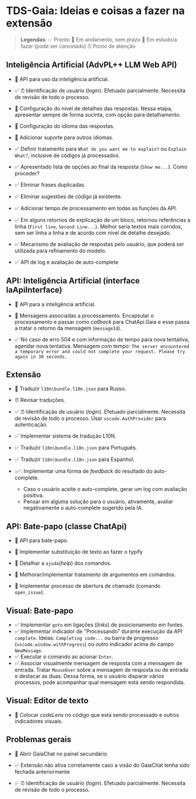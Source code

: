 # TDS-Gaia: Ideias e coisas a fazer na extensão

> **Legendas**:
> :white_check_mark: Pronto
> :walking: Em andamento, sem prazo
> :white_square_button: Em estudo/a fazer (pode ser cancelado)
> :alarm_clock: Ponto de atenção

## Inteligência Artificial (AdvPL++ LLM Web API)

- :walking: API para uso da inteligência artificial.

- :white_check_mark: :alarm_clock: Identificação de usuário (_login_).
  Efetuado parcialmente. Necessita de revisão de todo o processo.

- :white_square_button: Configuração do nível de detalhes das respostas.
  Nessa etapa, apresentar sempre de forma sucinta, com opção para detalhamento.
- :white_square_button: Configuração do idioma das respostas.
- :white_square_button: Adicionar suporte para outros idiomas.

- :white_check_mark: Definir tratamento para `What do you want me to explain?` ou `Explain What?`, inclusive de códigos já processados.
- :white_check_mark: Apresentado lista de opções ao final da resposta (`Show me...`). Como proceder?
- :white_check_mark: Eliminar frases duplicadas.
- :white_check_mark: Eliminar sugestões de código já existente.
- :white_check_mark: Adicionar tempo de processamento em todas as funções da API.
- :white_check_mark: Em alguns retornos de explicação de um bloco, retornou referências a linha (`First line`, `Second Line...`). Melhor seria textos mais corridos, sem ser linha a linha e de acordo com nível de detalhe desejado.
- :white_check_mark: Mecanismo de avaliação de respostas pelo usuário, que poderá ser utilizada para refinamento do modelo.
- :white_check_mark: API de log e avaliação de auto-complete

## API: Inteligência Artificial (interface IaApiInterface)

- :walking: API para a inteligência artificial.

- :white_square_button: Mensagens associadas a processamento.
  Encapsular o processamento e passar como _callback_ para ChatApi.Gaia e esse passa a tratar o retorno da mensagem (`messageId`).

- :white_check_mark: No caso de erro 504 e com informação de tempo para nova tentativa, agendar nova tentativa.
  Mensagem com tempo: ``The server encountered a temporary error and could not complete your request. Please try again in 30 seconds.``

## Extensão

- :white_square_button: Traduzir `l10n\bundle.l10n.json` para Russo.

- :alarm_clock: Revisar traduções.

- :white_check_mark: :alarm_clock: Identificação de usuário (_login_).
  Efetuado parcialmente. Necessita de revisão de todo o processo.
  Usar `vscode.AuthProvider` para autenticação.

- :white_check_mark: Implementar sistema de tradução L10N.
- :white_check_mark: Traduzir `l10n\bundle.l10n.json` para Português.
- :white_check_mark: Traduzir `l10n\bundle.l10n.json` para Espanhol.
- ::white_check_mark:: Implementar uma forma de _feedback_ do resultado do auto-complete.
  - Caso o usuário aceite o auto-complete, gerar um log com avaliação positiva.
  - Pensar em alguma solução para o usuário, ativamente, avaliar negativamente o auto-complete sugerido pela IA.

## API: Bate-papo (classe ChatApi)

- :walking: API para bate-papo.
- :walking: Implementar substituição de texto ao fazer o typify

- :white_square_button: Detalhar a `ajuda`(_help_) dos comandos.
- :white_square_button: Melhorar/implementar tratamento de argumentos em comandos.
- :white_square_button: Implementar processo de abertura de chamado (comando `open_issue`).

## Visual: Bate-papo

- :white_check_mark: Implementar `goto` em ligações (_links_) de posicionamento em fontes.
- :white_check_mark: Implementar indicador de "Processando" durante execução da API `complete`.
  Ideias: `Completing code...` ou barra de progresso (`vscode.window.withProgress`) ou outro indicador acima do campo `NewMessage`.
- :white_check_mark: Executar o comando ao acionar `Enter`.
- :white_check_mark: Associar visualmente mensagem de resposta com a mensagem de entrada.
  Tratar `MouseOver` sobre a mensagem de resposta ou de entrada e destacar as duas. Dessa forma, se o usuário disparar vários processos, pode acompanhar qual mensagem está sendo respondida.

## Visual: Editor de texto

- :white_square_button: Colocar _codeLens_ no código que esta sendo processado e outros indicadores visuais.

## Problemas gerais

- :white_square_button: Abrir GaiaChat no painel secundário

- :white_check_mark: Extensão não ativa corretamente caso a visão do GaiaChat tenha sido fechada anteriormente
- :white_check_mark: :alarm_clock: Identificação de usuário (_login_).
  Efetuado parcialmente. Necessita de revisão de todo o processo.
